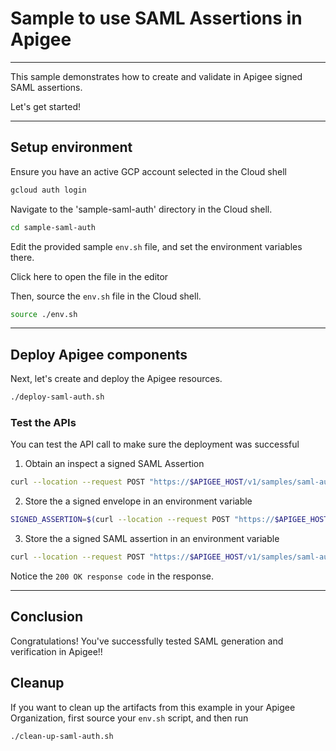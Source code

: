 # Sample to use SAML Assertions in Apigee

---
This sample demonstrates how to create and validate in Apigee signed SAML assertions.

Let's get started!

---

## Setup environment

Ensure you have an active GCP account selected in the Cloud shell

```sh
gcloud auth login
```

Navigate to the 'sample-saml-auth' directory in the Cloud shell.

```sh
cd sample-saml-auth
```

Edit the provided sample `env.sh` file, and set the environment variables there.

Click <walkthrough-editor-open-file filePath="sample-saml-auth/env.sh">here</walkthrough-editor-open-file> to open the file in the editor

Then, source the `env.sh` file in the Cloud shell.

```sh
source ./env.sh
```

---

## Deploy Apigee components

Next, let's create and deploy the Apigee resources.

```sh
./deploy-saml-auth.sh
```

### Test the APIs

You can test the API call to make sure the deployment was successful

1. Obtain an inspect a signed SAML Assertion

```sh
curl --location --request POST "https://$APIGEE_HOST/v1/samples/saml-auth/generate-saml" --header 'Content-Type: application/xml' --data-raw "<soapenv:Envelope xmlns:xsi=\"http://www.w3.org/2001/XMLSchema-instance\" xmlns:xsd=\"http://www.w3.org/2001/XMLSchema\" xmlns:soapenv=\"http://schemas.xmlsoap.org/soap/envelope/\" xmlns:urn=\"urn:examples:helloservice\"><soapenv:Header/><soapenv:Body><urn:sayHello soapenv:encodingStyle=\"http://schemas.xmlsoap.org/soap/encoding/\"><firstName xsi:type=\"xsd:string\">John Doe</firstName></urn:sayHello></soapenv:Body></soapenv:Envelope>"
```

2. Store the a signed envelope in an environment variable

```sh
SIGNED_ASSERTION=$(curl --location --request POST "https://$APIGEE_HOST/v1/samples/saml-auth/generate-saml" --header 'Content-Type: application/xml' --data-raw "<soapenv:Envelope xmlns:xsi=\"http://www.w3.org/2001/XMLSchema-instance\" xmlns:xsd=\"http://www.w3.org/2001/XMLSchema\" xmlns:soapenv=\"http://schemas.xmlsoap.org/soap/envelope/\" xmlns:urn=\"urn:examples:helloservice\"><soapenv:Header/><soapenv:Body><urn:sayHello soapenv:encodingStyle=\"http://schemas.xmlsoap.org/soap/encoding/\"><firstName xsi:type=\"xsd:string\">John Doe</firstName></urn:sayHello></soapenv:Body></soapenv:Envelope>")
```

3. Store the a signed SAML assertion in an environment variable

```sh
curl --location --request POST "https://$APIGEE_HOST/v1/samples/saml-auth/validate-saml" --header 'Content-Type: application/xml' --data-raw "$SIGNED_ASSERTION" -v
```

Notice the `200 OK response code` in the response.

---
## Conclusion

<walkthrough-conclusion-trophy></walkthrough-conclusion-trophy>

Congratulations! You've successfully tested SAML generation and verification in Apigee!!

<walkthrough-inline-feedback></walkthrough-inline-feedback>

## Cleanup

If you want to clean up the artifacts from this example in your Apigee Organization, first source your `env.sh` script, and then run

```bash
./clean-up-saml-auth.sh
```
